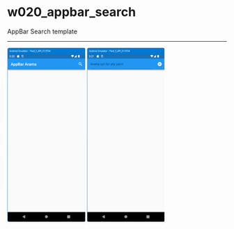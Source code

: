 # w020_appbar_search

AppBar Search template
<HR>
<img src="https://github.com/VedatBiner/flutter-codes/blob/master/widgets_templates/w020_appbar_search/screen_shots/img-01.png" height="400em"/>
<img src="https://github.com/VedatBiner/flutter-codes/blob/master/widgets_templates/w020_appbar_search/screen_shots/img-02.png" height="400em"/>